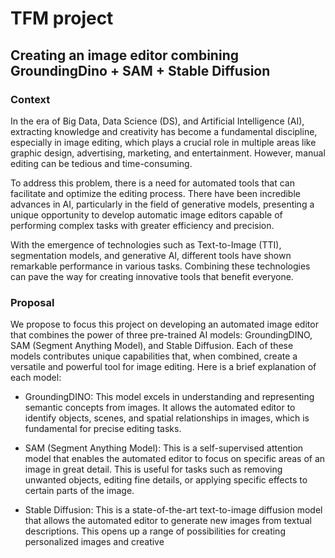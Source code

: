 # TFM project
## Creating an image editor combining GroundingDino + SAM + Stable Diffusion
### Context 
In the era of Big Data, Data Science (DS), and Artificial Intelligence (AI), extracting knowledge and creativity has become a fundamental discipline, especially in image editing, which plays a crucial role in multiple areas like graphic design, advertising, marketing, and entertainment. However, manual editing can be tedious and time-consuming.

To address this problem, there is a need for automated tools that can facilitate and optimize the editing process. There have been incredible advances in AI, particularly in the field of generative models, presenting a unique opportunity to develop automatic image editors capable of performing complex tasks with greater efficiency and precision.

With the emergence of technologies such as Text-to-Image (TTI), segmentation models, and generative AI, different tools have shown remarkable performance in various tasks. Combining these technologies can pave the way for creating innovative tools that benefit everyone.

### Proposal
We propose to focus this project on developing an automated image editor that combines the power of three pre-trained AI models: GroundingDINO, SAM (Segment Anything Model), and Stable Diffusion. Each of these models contributes unique capabilities that, when combined, create a versatile and powerful tool for image editing. Here is a brief explanation of each model:

* GroundingDINO: This model excels in understanding and representing semantic concepts from images. It allows the automated editor to identify objects, scenes, and spatial relationships in images, which is fundamental for precise editing tasks.

* SAM (Segment Anything Model): This is a self-supervised attention model that enables the automated editor to focus on specific areas of an image in great detail. This is useful for tasks such as removing unwanted objects, editing fine details, or applying specific effects to certain parts of the image.

* Stable Diffusion: This is a state-of-the-art text-to-image diffusion model that allows the automated editor to generate new images from textual descriptions. This opens up a range of possibilities for creating personalized images and creative 



